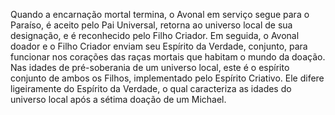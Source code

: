 ﻿Quando a encarnação mortal termina, o Avonal em serviço segue para o Paraíso, é aceito pelo Pai Universal, retorna ao universo local de sua designação, e é reconhecido pelo Filho Criador. Em seguida, o Avonal doador e o Filho Criador enviam seu Espírito da Verdade, conjunto, para funcionar nos corações das raças mortais que habitam o mundo da doação. Nas idades de pré-soberania de um universo local, este é o espírito conjunto de ambos os Filhos, implementado pelo Espírito Criativo. Ele difere ligeiramente do Espírito da Verdade, o qual caracteriza as idades do universo local após a sétima doação de um Michael.
